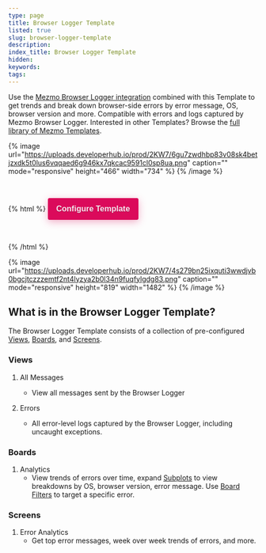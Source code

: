 ```yaml
---
type: page
title: Browser Logger Template
listed: true
slug: browser-logger-template
description: 
index_title: Browser Logger Template
hidden: 
keywords: 
tags: 
---
```




Use the [Mezmo Browser Logger integration](https://github.com/logdna/logdna-browser) combined with this Template to get trends and break down browser-side errors by error message, OS, browser version and more. Compatible with errors and logs captured by Mezmo Browser Logger. Interested in other Templates? Browse the [full library of Mezmo Templates](https://app.Mezmo.com/manage/template-library?__hstc=220250695.ba31ea1a08c89e25ee6fbaf2f53b3930.1655751609988.1657655833676.1657736784060.4&amp;__hssc=220250695.1.1657736784060&amp;__hsfp=501963141).



{% image url="https://uploads.developerhub.io/prod/2KW7/6gu7zwdhbp83v08sk4betjzxdk5t0lus6vqqaed6g946kx7qkcac9591cl0sp8ua.png" caption="" mode="responsive" height="466" width="734" %}
{% /image %}





{% html %}
<a href="https://app.logdna.com/manage/template-library/browser-logger">
  <button class="brand-btn" style="margin: 32px 0;">
    Configure Template
  </button>
</a>
<style>        
  .brand-btn {
    padding: 8px 16px;
    height: 44px;
    background: #DB0A5B;
    border: 1px solid #DB0A5B;
    box-shadow: 0px 4px 16px rgba(225, 54, 120, 0.4);
    border-radius: 3px;
    color: #FBE8F0;
    text-shadow: 0px 1px 0px rgba(0, 0, 0, 0.3);
    font-weight: 600;
    font-size: 16px;
    cursor: pointer;
  }
</style>
{% /html %}





{% image url="https://uploads.developerhub.io/prod/2KW7/4s279bn25ixquti3wwdjvb0bgcjtczzzemtf2nt4lyzya2b0l34n9fuqfylgdg83.png" caption="" mode="responsive" height="819" width="1482" %}
{% /image %}



## What is in the Browser Logger Template?

The Browser Logger Template consists of a collection of pre-configured [Views](https://docs.mezmo.com/docs/views), [Boards](https://docs.mezmo.com/docs/graphs#boards), and [Screens](https://docs.mezmo.com/docs/screens).

### Views

1. All Messages
    - View all messages sent by the Browser Logger

2. Errors
    - All error-level logs captured by the Browser Logger, including uncaught exceptions.

### Boards

1. Analytics
    - View trends of errors over time, expand [Subplots](https://docs.mezmo.com/docs/graphs#breakdowns) to view breakdowns by OS, browser version, error message. Use [Board Filters](https://docs.mezmo.com/docs/graphs#filters) to target a specific error.

### Screens

1. Error Analytics
    - Get top error messages, week over week trends of errors, and more.



